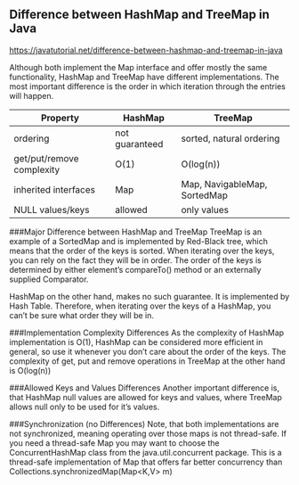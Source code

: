 ## Difference between HashMap and TreeMap in Java

https://javatutorial.net/difference-between-hashmap-and-treemap-in-java

Although both implement the Map interface and offer mostly the same 
functionality, HashMap and TreeMap have different implementations. 
The most important difference is the order in which iteration through
the entries will happen.

Property | HashMap | TreeMap
---|---|---
ordering | not guaranteed | sorted, natural ordering
get/put/remove complexity | O(1) | O(log(n))
inherited interfaces | Map | Map, NavigableMap, SortedMap
NULL values/keys | allowed | only values

###Major Difference between HashMap and TreeMap
TreeMap is an example of a SortedMap and is implemented by Red-Black tree,
which means that the order of the keys is sorted. When iterating over the keys,
you can rely on the fact they will be in order. The order of the keys is
determined by either element’s compareTo() method or an externally supplied
Comparator.

HashMap on the other hand, makes no such guarantee. It is implemented by Hash
Table. Therefore, when iterating over the keys of a HashMap, you can’t be sure
what order they will be in.

###Implementation Complexity Differences
As the complexity of HashMap implementation is O(1), HashMap can be considered
more efficient in general, so use it whenever you don’t care about the order of
the keys. The complexity of get, put and remove operations in TreeMap at the other
hand is O(log(n))

###Allowed Keys and Values Differences
Another important difference is, that HashMap null values are allowed for keys
and values, where TreeMap allows null only to be used for it’s values.

###Synchronization (no Differences)
Note, that both implementations are not synchronized, meaning operating over
those maps is not thread-safe. If you need a thread-safe Map you may want to
choose the ConcurrentHashMap class from the java.util.concurrent package. This
is a thread-safe implementation of Map that offers far better concurrency than
Collections.synchronizedMap(Map<K,V> m)
